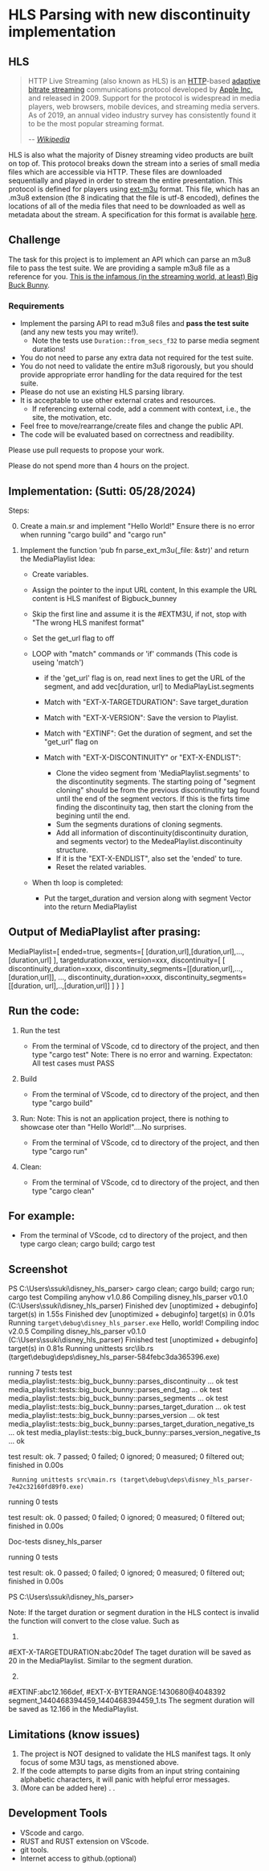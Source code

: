 # HLS Parsing with new discontinuity implementation

## HLS

> HTTP Live Streaming (also known as HLS) is an [HTTP][http]-based [adaptive
> bitrate streaming][abr] communications protocol developed by [Apple
> Inc.][apple] and released in 2009. Support for the protocol is widespread in
> media players, web browsers, mobile devices, and streaming media servers. As
> of 2019, an annual video industry survey has consistently found it to be the
> most popular streaming format.
>
> -- <cite>[Wikipedia][wiki]</cite>

HLS is also what the majority of Disney streaming video products are built on
top of. This protocol breaks down the stream into a series of small media files
which are accessible via HTTP. These files are downloaded sequentially and
played in order to stream the entire presentation. This protocol is defined for
players using [ext-m3u][m3u] format. This file, which has an .m3u8 extension
(the 8 indicating that the file is utf-8 encoded), defines the locations of all
of the media files that need to be downloaded as well as metadata about the
stream. A specification for this format is available [here][spec].

## Challenge

The task for this project is to implement an API which can parse an m3u8 file
to pass the test suite. We are providing a sample m3u8 file as a reference for
you. [This is the infamous (in the streaming world, at least) Big Buck
Bunny][big_buck_bunny].

### Requirements

- Implement the parsing API to read m3u8 files and **pass
  the test suite** (and any new tests you may write!).
    - Note the tests use `Duration::from_secs_f32` to parse media segment durations!
- You do not need to parse any extra data not required for the test suite.
- You do not need to validate the entire m3u8 rigorously, but you should
  provide appropriate error handling for the data required for the test suite.
- Please do not use an existing HLS parsing library.
- It is acceptable to use other external crates and resources.
    - If referencing external code, add a comment with context, i.e., the site,
      the motivation, etc.
- Feel free to move/rearrange/create files and change the public API.
- The code will be evaluated based on correctness and readibility.

Please use pull requests to propose your work.

Please do not spend more than 4 hours on the project.

[abr]: https://en.wikipedia.org/wiki/Adaptive_bitrate_streaming
[apple]: https://en.wikipedia.org/wiki/Apple_Inc.
[big_buck_bunny]: https://docs.evostream.com/sample_content/assets/hls-bunny-rangerequest/bunny/playlist.m3u8
[http]: https://en.wikipedia.org/wiki/HTTP
[m3u]: https://en.wikipedia.org/wiki/M3U#Extended_M3U
[spec]: https://datatracker.ietf.org/doc/html/rfc8216#section-4
[wiki]: https://en.wikipedia.org/wiki/HTTP_Live_Streaming



Implementation: (Sutti: 05/28/2024)
--------------
Steps:

0) Create a main.sr and implement "Hello World!" 
    Ensure there is no error when running "cargo build" and "cargo run"

1) Implement the function 'pub fn parse_ext_m3u(_file: &str)' and return the MediaPlaylist 
    Idea:
      - Create variables.
      - Assign the pointer to the input URL content, In this example the URL content is HLS manifest of Bigbuck_bunney
      - Skip the first line and assume it is the #EXTM3U, if not, stop with "The wrong HLS manifest format"
      - Set the get_url flag to off
      - LOOP with "match" commands or 'if' commands (This code is useing 'match')
        - if the 'get_url' flag is on, read next lines to get the URL of the segment, and add vec[duration, url] to MediaPlayList.segments 

        - Match with "EXT-X-TARGETDURATION": Save target_duration 
        - Match with "EXT-X-VERSION": Save the version to Playlist.
        - Match with "EXTINF": Get the duration of segment, and set the "get_url" flag on
        - Match with "EXT-X-DISCONTINUITY" or "EXT-X-ENDLIST": 
            - Clone the video segment from 'MediaPlaylist.segments' to the discontinutity segments. The starting poing of "segment cloning" should be from the previous discontinutity tag found until the end of the segment vectors. If this is the firts time finding the discontinuity tag, then start the cloning from the begining until the end. 
            - Sum the segments durations of cloning segments.  
            - Add all information of discontinuity(discontinuity duration, and segments vector) to the MedeaPlaylist.discontinuity structure. 
            - If it is the "EXT-X-ENDLIST", also set the 'ended' to ture.
            - Reset the related variables.

      - When th loop is completed:
         - Put the target_duration and version along with segment Vector into the return MediaPlaylist

Output of MediaPlaylist after prasing:
-------------------------------------
MediaPlaylist=[ 
   ended=true, 
   segments=[
      [duration,url],[duration,url],...,[duration,url]
   ], 
   targetduration=xxx, 
   version=xxx, 
   discontinuity=[
      [
         discontinuity_duration=xxxx, discontinuity_segments=[[duration,url],...,[duration,url]],
         ...,
         discontinuity_duration=xxxx, discontinuity_segments=[[duration, url],..,[duration,url]]
      ]
   }
]


Run the code:
-------------
1) Run the test
   - From the terminal of VScode, cd to directory of the project, and then type
    "cargo test"
    Note: There is no error and warning. 
Expectaton:
All test cases must PASS

2) Build
   - From the terminal of VScode, cd to directory of the project, and then type
   "cargo build"

3) Run: 
Note: This is not an application project, there is nothing to showcase oter than "Hello World!"....No surprises. 
   - From the terminal of VScode, cd to directory of the project, and then type
   "cargo run"

4) Clean:
   - From the terminal of VScode, cd to directory of the project, and then type
   "cargo clean"


For example:
-----------
   - From the terminal of VScode, cd to directory of the project, and then type
    cargo clean; cargo build; cargo test

Screenshot
----------
PS C:\Users\ssuki\disney_hls_parser> cargo clean; cargo build; cargo run; cargo test
   Compiling anyhow v1.0.86
   Compiling disney_hls_parser v0.1.0 (C:\Users\ssuki\disney_hls_parser)
    Finished dev [unoptimized + debuginfo] target(s) in 1.55s
    Finished dev [unoptimized + debuginfo] target(s) in 0.01s
     Running `target\debug\disney_hls_parser.exe`
Hello, world!
   Compiling indoc v2.0.5
   Compiling disney_hls_parser v0.1.0 (C:\Users\ssuki\disney_hls_parser)
    Finished test [unoptimized + debuginfo] target(s) in 0.81s
     Running unittests src\lib.rs (target\debug\deps\disney_hls_parser-584febc3da365396.exe)

running 7 tests
test media_playlist::tests::big_buck_bunny::parses_discontinuity ... ok
test media_playlist::tests::big_buck_bunny::parses_end_tag ... ok
test media_playlist::tests::big_buck_bunny::parses_segments ... ok
test media_playlist::tests::big_buck_bunny::parses_target_duration ... ok
test media_playlist::tests::big_buck_bunny::parses_version ... ok
test media_playlist::tests::big_buck_bunny::parses_target_duration_negative_ts ... ok
test media_playlist::tests::big_buck_bunny::parses_version_negative_ts ... ok

test result: ok. 7 passed; 0 failed; 0 ignored; 0 measured; 0 filtered out; finished in 0.00s

     Running unittests src\main.rs (target\debug\deps\disney_hls_parser-7e42c32160fd89f0.exe)

running 0 tests

test result: ok. 0 passed; 0 failed; 0 ignored; 0 measured; 0 filtered out; finished in 0.00s

   Doc-tests disney_hls_parser

running 0 tests

test result: ok. 0 passed; 0 failed; 0 ignored; 0 measured; 0 filtered out; finished in 0.00s

PS C:\Users\ssuki\disney_hls_parser>


Note:
If the target duration or segment duration in the HLS contect is invalid the function will convert
to the close value.
Such as

1) 
#EXT-X-TARGETDURATION:abc20def
The taget duration will be saved as 20 in the MediaPlaylist. Similar to the segment duration. 

2) 
#EXTINF:abc12.166def,
#EXT-X-BYTERANGE:1430680@4048392
segment_1440468394459_1440468394459_1.ts
The segment duration will be saved as 12.166 in the MediaPlaylist.


Limitations (know issues)
-------------------------
1) The project is NOT designed to validate the HLS manifest tags. It only focus of some M3U tags, as menstioned above.
2) If the code attempts to parse digits from an input string containing alphabetic characters, it will panic with helpful error messages.
3) (More can be added here)
.
.

Development Tools
-----------------
- VScode and cargo.
- RUST and RUST extension on VScode.
- git tools. 
- Internet access to github.(optional)